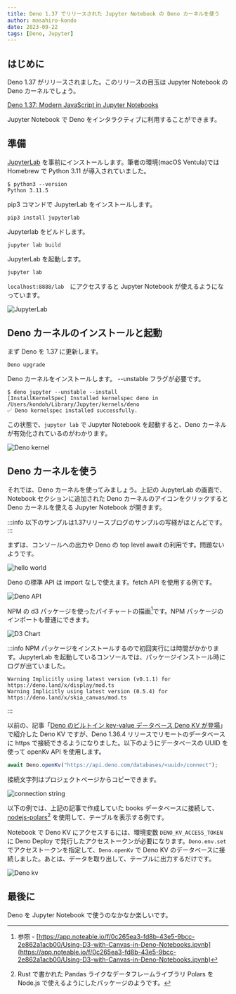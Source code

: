 ```yaml
---
title: Deno 1.37 でリリースされた Jupyter Notebook の Deno カーネルを使う
author: masahiro-kondo
date: 2023-09-22
tags: [Deno, Jupyter]
---
```


## はじめに
Deno 1.37 がリリースされました。このリリースの目玉は Jupyter Notebook の Deno カーネルでしょう。

[Deno 1.37: Modern JavaScript in Jupyter Notebooks](https://deno.com/blog/v1.37)

Jupyter Notebook で Deno をインタラクティブに利用することができます。

## 準備

[JupyterLab](https://jupyter.org/) を事前にインストールします。筆者の環境(macOS Ventula)では Homebrew で Python 3.11 が導入されていました。

```shell
$ python3 --version
Python 3.11.5
```

pip3 コマンドで JupyterLab をインストールします。

```shell
pip3 install jupyterlab
```

Jupyterlab をビルドします。

```shell
jupyter lab build
```

JupyterLab を起動します。

```shell
jupyter lab
```

`localhost:8888/lab`　にアクセスすると Jupyter Notebook が使えるようになっています。

![JupyterLab](https://i.gyazo.com/f4b43aae870255c639ebab0338c26459.png)

## Deno カーネルのインストールと起動

まず Deno を 1.37 に更新します。

```shell
Deno upgrade
```

Deno カーネルをインストールします。 --unstable フラグが必要です。

```shell
$ deno jupyter --unstable --install
[InstallKernelSpec] Installed kernelspec deno in /Users/kondoh/Library/Jupyter/kernels/deno
✅ Deno kernelspec installed successfully.
```

この状態で、`jupyter lab` で Jupyter Notebook を起動すると、Deno カーネルが有効化されているのがわかります。

![Deno kernel](https://i.gyazo.com/5ce569f420c4ad06b3769d549a2aecaf.png)

## Deno カーネルを使う

それでは、Deno カーネルを使ってみましょう。上記の JupyterLab の画面で、Notebook セクションに追加された Deno カーネルのアイコンをクリックすると Deno カーネルを使える Jupyter Notebook が開きます。

:::info
以下のサンプルは1.37リリースブログのサンプルの写経がほとんどです。
:::

まずは、コンソールへの出力や Deno の top level await の利用です。問題ないようです。

![hello world](https://i.gyazo.com/c9fe081c5f202df3fecb26f0c08fdaf6.png)

Deno の標準 API は import なしで使えます。fetch API を使用する例です。

![Deno API](https://i.gyazo.com/121342275f510b0130118c14d719f0ea.png)

NPM の d3 パッケージを使ったパイチャートの描画[^1]です。NPM パッケージのインポートも普通にできます。

![D3 Chart](https://i.gyazo.com/f2f2bda4c10824e7afb5fe7bb2b115c4.png)

[^1]: 参照 - [https://app.noteable.io/f/0c265ea3-fd8b-43e5-9bcc-2e862a1acb00/Using-D3-with-Canvas-in-Deno-Notebooks.ipynb](https://app.noteable.io/f/0c265ea3-fd8b-43e5-9bcc-2e862a1acb00/Using-D3-with-Canvas-in-Deno-Notebooks.ipynb)

:::info
NPM パッケージをインストールするので初回実行には時間がかかります。JupyterLab を起動しているコンソールでは、パッケージインストール時にログが出ていました。

```
Warning Implicitly using latest version (v0.1.1) for https://deno.land/x/display/mod.ts
Warning Implicitly using latest version (0.5.4) for https://deno.land/x/skia_canvas/mod.ts
```
:::

以前の、記事「[Deno のビルトイン key-value データベース Deno KV が登場](/blogs/2023/05/09/deno-kv/)」で紹介した Deno KV ですが、Deno 1.36.4 リリースでリモートのデータベースに https で接続できるようになりました。以下のようにデータベースの UUID を使って openKv API を使用します。

```typescript
await Deno.openKv("https://api.deno.com/databases/<uuid>/connect");
```
接続文字列はプロジェクトページからコピーできます。

![connection string](https://i.gyazo.com/ea8b28d7580520379106eb460586f8e1.png)

以下の例では、上記の記事で作成していた books データベースに接続して、[nodejs-polars](https://www.npmjs.com/package/nodejs-polars)[^2] を使用して、テーブルを表示する例です。

[^2]: Rust で書かれた Pandas ライクなデータフレームライブラリ Polars を Node.js で使えるようにしたパッケージのようです。

Notebook で Deno KV にアクセスするには、環境変数 `DENO_KV_ACCESS_TOKEN` に Deno Deploy で発行したアクセストークンが必要になります。`Deno.env.set` でアクセストークンを指定して、`Deno.openKv` で Deno KV のデータベースに接続しました。あとは、データを取り出して、テーブルに出力するだけです。

![Deno kv](https://i.gyazo.com/eca7e1a132b48a3b5fb1a1b21fc9c77b.png)

## 最後に

Deno を Jupyter Notebook で使うのなかなか楽しいです。
